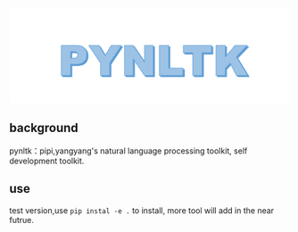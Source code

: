 ![](https://github.com/Htring/pynltk/blob/main/images/logo.png)

## background

pynltk：pipi,yangyang's natural language processing toolkit, self development toolkit.


## use

test version,use `pip instal -e .` to install, more tool will add in the near futrue.

